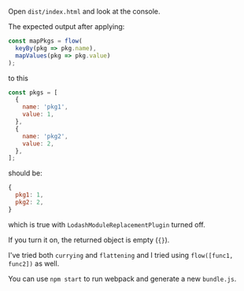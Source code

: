Open `dist/index.html` and look at the console.

The expected output after applying:
```javascript
const mapPkgs = flow(
  keyBy(pkg => pkg.name),
  mapValues(pkg => pkg.value)
);
```
to this
```javascript
const pkgs = [
  {
    name: 'pkg1',
    value: 1,
  },
  {
    name: 'pkg2',
    value: 2,
  },
];
```
should be:
```javascript
{
  pkg1: 1,
  pkg2: 2,
}
```
which is true with `LodashModuleReplacementPlugin` turned off.

If you turn it on, the returned object is empty (`{}`).

I've tried both `currying` and `flattening` and I tried using `flow([func1, func2])` as well.

You can use `npm start` to run webpack and generate a new `bundle.js`.
